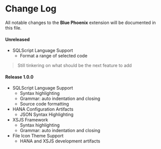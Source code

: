 # Change Log

All notable changes to the **Blue Phoenix** extension will be documented in this file.

#### Unreleased

- SQLScript Language Support
	- Format a range of selected code
> Still tinkering on what should be the next feature to add

#### Release 1.0.0

- SQLScript Language Support
	- Syntax highlighting
	- Grammar: auto indentation and closing
	- Source code formatting
- HANA Configuration Artifacts
	- JSON Syntax Highlighting
- XSJS Framework
	- Syntax highlighting
	- Grammar: auto indentation and closing
- File Icon Theme Support
	- HANA and XSJS development artifacts